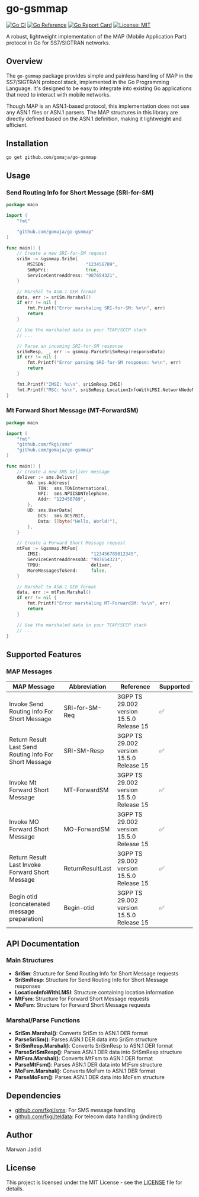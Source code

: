 # go-gsmmap

[![Go CI](https://github.com/gomaja/go-gsmmap/actions/workflows/ci.yml/badge.svg)](https://github.com/gomaja/go-gsmmap/actions/workflows/ci.yml)
[![Go Reference](https://pkg.go.dev/badge/github.com/gomaja/go-gsmmap.svg)](https://pkg.go.dev/github.com/gomaja/go-gsmmap)
[![Go Report Card](https://goreportcard.com/badge/github.com/gomaja/go-gsmmap)](https://goreportcard.com/report/github.com/gomaja/go-gsmmap)
[![License: MIT](https://img.shields.io/badge/License-MIT-yellow.svg)](https://opensource.org/licenses/MIT)

A robust, lightweight implementation of the MAP (Mobile Application Part) protocol in Go for SS7/SIGTRAN networks.

## Overview

The `go-gsmmap` package provides simple and painless handling of MAP in the SS7/SIGTRAN protocol stack, implemented in the Go Programming Language. It's designed to be easy to integrate into existing Go applications that need to interact with mobile networks.

Though MAP is an ASN.1-based protocol, this implementation does not use any ASN.1 files or ASN.1 parsers. The MAP structures in this library are directly defined based on the ASN.1 definition, making it lightweight and efficient.

## Installation

```bash
go get github.com/gomaja/go-gsmmap
```

## Usage

### Send Routing Info for Short Message (SRI-for-SM)

```go
package main

import (
	"fmt"

	"github.com/gomaja/go-gsmmap"
)

func main() {
	// Create a new SRI-for-SM request
	sriSm := &gsmmap.SriSm{
		MSISDN:               "123456789",
		SmRpPri:              true,
		ServiceCentreAddress: "987654321",
	}

	// Marshal to ASN.1 DER format
	data, err := sriSm.Marshal()
	if err != nil {
		fmt.Printf("Error marshaling SRI-for-SM: %v\n", err)
		return
	}

	// Use the marshaled data in your TCAP/SCCP stack
	// ...

	// Parse an incoming SRI-for-SM response
	sriSmResp, _, err := gsmmap.ParseSriSmResp(responseData)
	if err != nil {
		fmt.Printf("Error parsing SRI-for-SM response: %v\n", err)
		return
	}

	fmt.Printf("IMSI: %s\n", sriSmResp.IMSI)
	fmt.Printf("MSC: %s\n", sriSmResp.LocationInfoWithLMSI.NetworkNodeNumber)
}
```

### Mt Forward Short Message (MT-ForwardSM)

```go
package main

import (
    "fmt"
    "github.com/fkgi/sms"
    "github.com/gomaja/go-gsmmap"
)

func main() {
    // Create a new SMS Deliver message
    deliver := sms.Deliver{
        OA: sms.Address{
            TON:  sms.TONInternational,
            NPI:  sms.NPIISDNTelephone,
            Addr: "123456789",
        },
        UD: sms.UserData{
            DCS:  sms.DCS7BIT,
            Data: []byte("Hello, World!"),
        },
    }

    // Create a Forward Short Message request
    mtFsm := &gsmmap.MtFsm{
        IMSI:                   "123456789012345",
        ServiceCentreAddressOA: "987654321",
        TPDU:                   deliver,
        MoreMessagesToSend:     false,
    }

    // Marshal to ASN.1 DER format
    data, err := mtFsm.Marshal()
    if err != nil {
        fmt.Printf("Error marshaling MT-ForwardSM: %v\n", err)
        return
    }

    // Use the marshaled data in your TCAP/SCCP stack
    // ...
}
```

## Supported Features

### MAP Messages

| MAP Message                                            | Abbreviation     | Reference                                | Supported |
|--------------------------------------------------------|------------------|------------------------------------------|-----------|
| Invoke Send Routing Info For Short Message             | SRI-for-SM-Req   | 3GPP TS 29.002 version 15.5.0 Release 15 | ✅         |
| Return Result Last Send Routing Info For Short Message | SRI-SM-Resp      | 3GPP TS 29.002 version 15.5.0 Release 15 | ✅         |
| Invoke Mt Forward Short Message                        | MT-ForwardSM     | 3GPP TS 29.002 version 15.5.0 Release 15 | ✅         |
| Invoke MO Forward Short Message                        | MO-ForwardSM     | 3GPP TS 29.002 version 15.5.0 Release 15 | ✅         |
| Return Result Last Invoke Forward Short Message        | ReturnResultLast | 3GPP TS 29.002 version 15.5.0 Release 15 | ✅         |
| Begin otid (concatenated message preparation)          | Begin-otid       | 3GPP TS 29.002 version 15.5.0 Release 15 | ✅         |

## API Documentation

### Main Structures

- **SriSm**: Structure for Send Routing Info for Short Message requests
- **SriSmResp**: Structure for Send Routing Info for Short Message responses
- **LocationInfoWithLMSI**: Structure containing location information
- **MtFsm**: Structure for Forward Short Message requests
- **MoFsm**: Structure for Forward Short Message requests

### Marshal/Parse Functions

- **SriSm.Marshal()**: Converts SriSm to ASN.1 DER format
- **ParseSriSm()**: Parses ASN.1 DER data into SriSm structure
- **SriSmResp.Marshal()**: Converts SriSmResp to ASN.1 DER format
- **ParseSriSmResp()**: Parses ASN.1 DER data into SriSmResp structure
- **MtFsm.Marshal()**: Converts MtFsm to ASN.1 DER format
- **ParseMtFsm()**: Parses ASN.1 DER data into MtFsm structure
- **MoFsm.Marshal()**: Converts MoFsm to ASN.1 DER format
- **ParseMoFsm()**: Parses ASN.1 DER data into MoFsm structure

## Dependencies

- [github.com/fkgi/sms](https://github.com/fkgi/sms): For SMS message handling
- [github.com/fkgi/teldata](https://github.com/fkgi/teldata): For telecom data handling (indirect)

## Author

Marwan Jadid

## License

This project is licensed under the MIT License - see the [LICENSE](https://github.com/gomaja/go-gsmmap/blob/main/LICENSE) file for details.
